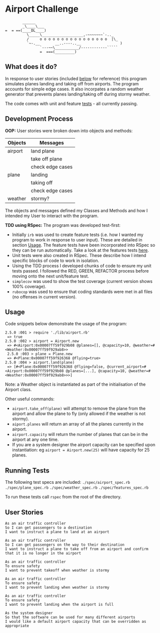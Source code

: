 Airport Challenge
=================

```
        ______
        _\____\___
=  = ==(____DL____)
          \_____\___________________,-~~~~~~~`-.._
          /     o o o o o o o o o o o o o o o o  |\_
          `~-.__       __..----..__                  )
                `---~~\___________/------------`````
                =  ===(_________)

```


What does it do?
--------------

In response to user stories (included [below](#user-stories) for reference) this program simulates planes landing and taking off from airports. The program accounts for simple edge cases. It also incorpates a random weather generator that prevents planes landing/taking off during stormy weather. 

The code comes with unit and feature [tests](#running-tests) - all currently passing.


Development Process
------------------

**OOP:**
User stories were broken down into objects and methods:

| Objects       | Messages         |
| ------------- | -------------    |
| airport       | land plane       |
|               | take off plane   |
|               | check edge cases |
| plane         | landing          |
|               | taking off       |
|               | check edge cases |
| weather       | stormy?          |


The objects and messages defined my Classes and Methods and how I intended my User to interact with the program.

**TDD using RSpec:**
The program was developed test-first:
- Initially `irb` was used to create feature tests (i.e. how I wanted my program to work in response to user input). These are detailed in section [Usage](#usage). The feature tests have been incorporated into RSpec so they can be run automatically. Take a look at the features tests [here](specs/feature_tests.rb).
- Unit tests were also created in RSpec. These describe how I intend specific blocks of code to work in isolation. 
- Using the TDD process I developed chunks of code to ensure my unit tests passed. I followed the RED, GREEN, REFACTOR process before moving onto the next unit/feature test.
- `simplecov` was used to show the test coverage (current version shows 100% coverage).
- `rubocop` was used to ensure that coding standards were met in all files (no offenses in current version).


Usage
-----

Code snippets below demonstrate the usage of the program:

```
2.5.0 :001 > require './lib/airport.rb'
 => true
2.5.0 :002 > airport = Airport.new
 => #<Airport:0x00007ff59f929b08 @planes=[], @capacity=10, @weather=#<Weather:0x00007ff59f929ab8>> 
 2.5.0 :003 > plane = Plane.new
 => #<Plane:0x00007ff59f926368 @flying=true>
2.5.0 :004 > airport.land(plane)
 => [#<Plane:0x00007ff59f926368 @flying=false, @current_airport=#<Airport:0x00007ff59f929b08 @planes=[...], @capacity=10, @weather=#<Weather:0x00007ff59f929ab8>>>]
 ```
 Note: a Weather object is instantiated as part of the initialisation of the Airport class.
 
 
 Other useful commands:
 - `airport.take_off(plane)` will attempt to remove the plane from the airport and allow the plane to fly (only allowed if the weather is not stormy).
 - `aiport.planes` will return an array of all the planes currently in the airport.
 - `airport.capacity` will return the number of planes that can be in the airport at any one time.
 - If you are a system designer the airport capacity can be specified upon instantiation: eg `airport = Airport.new(25)` will have capacity for 25 planes.


Running Tests
------------

The following test specs are included:
`./spec/airport_spec.rb`
`./spec/plane_spec.rb`
`./spec/weather_spec.rb`
`./spec/features_spec.rb`

To run these tests call `rspec` from the root of the directory.


User Stories
-----------

```
As an air traffic controller 
So I can get passengers to a destination 
I want to instruct a plane to land at an airport

As an air traffic controller 
So I can get passengers on the way to their destination 
I want to instruct a plane to take off from an airport and confirm that it is no longer in the airport

As an air traffic controller 
To ensure safety 
I want to prevent takeoff when weather is stormy 

As an air traffic controller 
To ensure safety 
I want to prevent landing when weather is stormy 

As an air traffic controller 
To ensure safety 
I want to prevent landing when the airport is full 

As the system designer
So that the software can be used for many different airports
I would like a default airport capacity that can be overridden as appropriate
```
